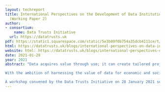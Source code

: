 ```yaml
---
layout: techreport
title: International Perspectives on the Development of Data Institutions
  (Working Paper 2)
author:
- consortium:
    name: Data Trusts Initiative
  url: https://datatrusts.uk
pdf: https://static1.squarespace.com/static/5e3b09f0b754a35dcb4111ce/t/603ce3325e1da817afe6b193/1614603061204/WP+2+-+DTI+-+global+perspectives.pdf
html: https://datatrusts.uk/blogs/international-perspectives-on-data-institutions-lessons-for-data-trusts
website: html: https://datatrusts.uk/blogs/international-perspectives-on-data-institutions-lessons-for-data-trusts
date: 2021-01-28
year: 2021
abstract: "Data acquires value through use; it can create tailored projects and services for individuals, streamline organisational processes, and improve the delivery of public administration. The magnitude of the potential economic and social benefits that follow demand action to create frameworks and mechanisms that enable data sharing for public benefit. At the same time, these shifting patterns of data generation and use create new vulnerabilities for individuals, communities and society.

With the ambition of harnessing the value of data for economic and social benefit, while preventing citizens being exposed to new forms of data-enabled harm, governments across the world have looked to data trusts as a new model of data institution. In creating these data trusts, lessons can be drawn from comparing the approaches and legal models that are being established across different jurisdictions.

A workshop convened by the Data Trusts Initiative on 28 January 2021 set out to explore how discussions about data trusts are progressing across different jurisdictions. This Working Paper brings together the insights that these international perspectives offer for the future development of data institutions."
---
```


